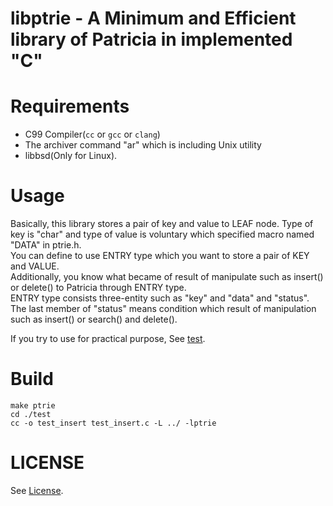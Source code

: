 # libptrie - A Minimum and Efficient library of Patricia in implemented "C"

# Requirements
- C99 Compiler(``cc`` or ``gcc`` or ``clang``)
- The archiver command "ar" which is including Unix utility 
- libbsd(Only for Linux).

# Usage
Basically, this library stores a pair of key and value to LEAF node.
Type of key is "char" and type of value is voluntary which specified macro named "DATA" in ptrie.h.  
You can define to use ENTRY type which you want to store a pair of KEY and VALUE.  
Additionally, you know what became of result of manipulate such as insert() or delete() to Patricia through ENTRY type.    
ENTRY type consists three-entity such as "key" and "data" and "status".  
The last member of "status" means condition which result of manipulation such as insert() or search() and delete().  

If you try to use for practical purpose, See [test](./test).

# Build
```
make ptrie
cd ./test
cc -o test_insert test_insert.c -L ../ -lptrie
```

# LICENSE
See [License](./LICENSE).


